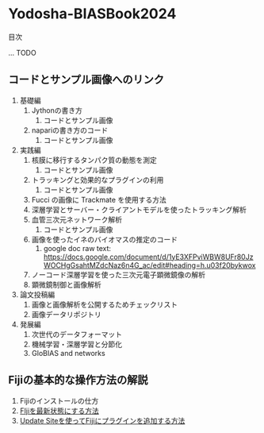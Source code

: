 # Yodosha-BIASBook2024

目次

... TODO

## コードとサンプル画像へのリンク

1. 基礎編
   1. Jythonの書き方
      1. コードとサンプル画像
   2. napariの書き方のコード
      1. コードとサンプル画像
2. 実践編
   1. 核膜に移行するタンパク質の動態を測定
      1. コードとサンプル画像
   2. トラッキングと効果的なプラグインの利用
      1. コードとサンプル画像
   3. Fucci の画像に Trackmate を使用する方法
   4. 深層学習とサーバー・クライアントモデルを使ったトラッキング解析 
   5. 血管三次元ネットワーク解析
      1. コードとサンプル画像
   6. 画像を使ったイネのバイオマスの推定のコード
      1. google doc raw text: <https://docs.google.com/document/d/1yE3XFPviWBW8UFr80JzWOCHgGsahtMZdcNaz6n4G_ac/edit#heading=h.u03f20bykwox>
   7. ノーコード深層学習を使った三次元電子顕微鏡像の解析
   8. 顕微鏡制御と画像解析
3. 論文投稿編
   1. 画像と画像解析を公開するためチェックリスト
   2. 画像データリポジトリ
4. 発展編
   1. 次世代のデータフォーマット
   2. 機械学習・深層学習と分節化
   3. GloBIAS and networks



## Fijiの基本的な操作方法の解説

1. Fijiのインストールの仕方
2. [FIjiを最新状態にする方法](instructions/UpdatingFiji.md)
3. [Update Siteを使ってFijiにプラグインを追加する方法](instructions/UpdatingFiji.md)

